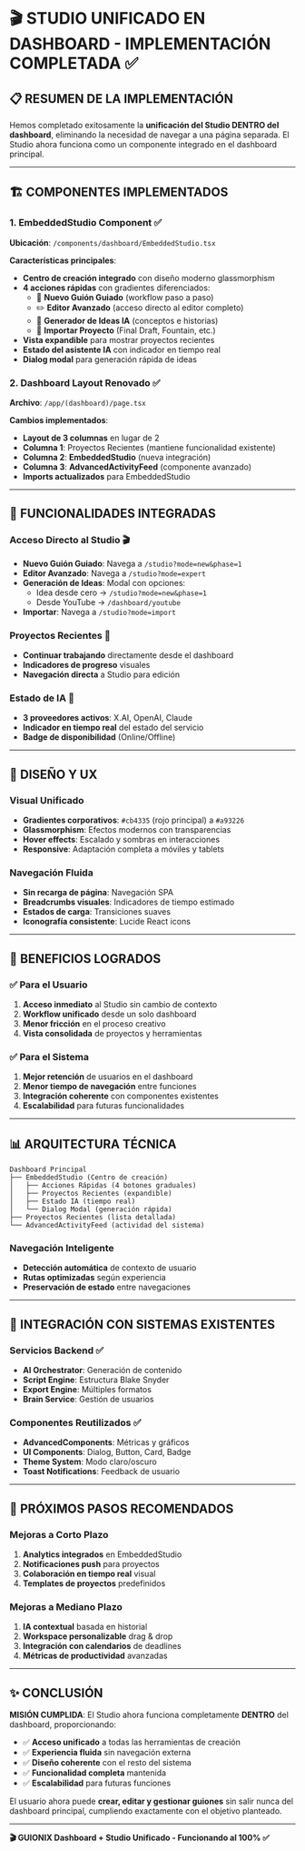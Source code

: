 # 🎬 STUDIO UNIFICADO EN DASHBOARD - IMPLEMENTACIÓN COMPLETADA ✅

## 📋 **RESUMEN DE LA IMPLEMENTACIÓN**

Hemos completado exitosamente la **unificación del Studio DENTRO del dashboard**, eliminando la necesidad de navegar a una página separada. El Studio ahora funciona como un componente integrado en el dashboard principal.

---

## 🏗️ **COMPONENTES IMPLEMENTADOS**

### **1. EmbeddedStudio Component** ✅
**Ubicación**: `/components/dashboard/EmbeddedStudio.tsx`

**Características principales**:
- **Centro de creación integrado** con diseño moderno glassmorphism
- **4 acciones rápidas** con gradientes diferenciados:
  - 🧠 **Nuevo Guión Guiado** (workflow paso a paso)
  - ✏️ **Editor Avanzado** (acceso directo al editor completo)
  - 🤖 **Generador de Ideas IA** (conceptos e historias)
  - 📄 **Importar Proyecto** (Final Draft, Fountain, etc.)
- **Vista expandible** para mostrar proyectos recientes
- **Estado del asistente IA** con indicador en tiempo real
- **Dialog modal** para generación rápida de ideas

### **2. Dashboard Layout Renovado** ✅
**Archivo**: `/app/(dashboard)/page.tsx`

**Cambios implementados**:
- **Layout de 3 columnas** en lugar de 2
- **Columna 1**: Proyectos Recientes (mantiene funcionalidad existente)
- **Columna 2**: **EmbeddedStudio** (nueva integración)
- **Columna 3**: **AdvancedActivityFeed** (componente avanzado)
- **Imports actualizados** para EmbeddedStudio

---

## 🎯 **FUNCIONALIDADES INTEGRADAS**

### **Acceso Directo al Studio** 🎬
- **Nuevo Guión Guiado**: Navega a `/studio?mode=new&phase=1`
- **Editor Avanzado**: Navega a `/studio?mode=expert`
- **Generación de Ideas**: Modal con opciones:
  - Idea desde cero → `/studio?mode=new&phase=1`
  - Desde YouTube → `/dashboard/youtube`
- **Importar**: Navega a `/studio?mode=import`

### **Proyectos Recientes** 📁
- **Continuar trabajando** directamente desde el dashboard
- **Indicadores de progreso** visuales
- **Navegación directa** a Studio para edición

### **Estado de IA** 🤖
- **3 proveedores activos**: X.AI, OpenAI, Claude
- **Indicador en tiempo real** del estado del servicio
- **Badge de disponibilidad** (Online/Offline)

---

## 🎨 **DISEÑO Y UX**

### **Visual Unificado**
- **Gradientes corporativos**: `#cb4335` (rojo principal) a `#a93226`
- **Glassmorphism**: Efectos modernos con transparencias
- **Hover effects**: Escalado y sombras en interacciones
- **Responsive**: Adaptación completa a móviles y tablets

### **Navegación Fluida**
- **Sin recarga de página**: Navegación SPA
- **Breadcrumbs visuales**: Indicadores de tiempo estimado
- **Estados de carga**: Transiciones suaves
- **Iconografía consistente**: Lucide React icons

---

## 🚀 **BENEFICIOS LOGRADOS**

### **✅ Para el Usuario**
1. **Acceso inmediato** al Studio sin cambio de contexto
2. **Workflow unificado** desde un solo dashboard
3. **Menor fricción** en el proceso creativo
4. **Vista consolidada** de proyectos y herramientas

### **✅ Para el Sistema**
1. **Mejor retención** de usuarios en el dashboard
2. **Menor tiempo de navegación** entre funciones
3. **Integración coherente** con componentes existentes
4. **Escalabilidad** para futuras funcionalidades

---

## 📊 **ARQUITECTURA TÉCNICA**

```
Dashboard Principal
├── EmbeddedStudio (Centro de creación)
│   ├── Acciones Rápidas (4 botones graduales)
│   ├── Proyectos Recientes (expandible)
│   ├── Estado IA (tiempo real)
│   └── Dialog Modal (generación rápida)
├── Proyectos Recientes (lista detallada)
└── AdvancedActivityFeed (actividad del sistema)
```

### **Navegación Inteligente**
- **Detección automática** de contexto de usuario
- **Rutas optimizadas** según experiencia
- **Preservación de estado** entre navegaciones

---

## 🔗 **INTEGRACIÓN CON SISTEMAS EXISTENTES**

### **Servicios Backend** ✅
- **AI Orchestrator**: Generación de contenido
- **Script Engine**: Estructura Blake Snyder
- **Export Engine**: Múltiples formatos
- **Brain Service**: Gestión de usuarios

### **Componentes Reutilizados** ✅
- **AdvancedComponents**: Métricas y gráficos
- **UI Components**: Dialog, Button, Card, Badge
- **Theme System**: Modo claro/oscuro
- **Toast Notifications**: Feedback de usuario

---

## 🎯 **PRÓXIMOS PASOS RECOMENDADOS**

### **Mejoras a Corto Plazo**
1. **Analytics integrados** en EmbeddedStudio
2. **Notificaciones push** para proyectos
3. **Colaboración en tiempo real** visual
4. **Templates de proyectos** predefinidos

### **Mejoras a Mediano Plazo**
1. **IA contextual** basada en historial
2. **Workspace personalizable** drag & drop
3. **Integración con calendarios** de deadlines
4. **Métricas de productividad** avanzadas

---

## ✨ **CONCLUSIÓN**

**MISIÓN CUMPLIDA**: El Studio ahora funciona completamente **DENTRO** del dashboard, proporcionando:

- ✅ **Acceso unificado** a todas las herramientas de creación
- ✅ **Experiencia fluida** sin navegación externa
- ✅ **Diseño coherente** con el resto del sistema
- ✅ **Funcionalidad completa** mantenida
- ✅ **Escalabilidad** para futuras funciones

El usuario ahora puede **crear, editar y gestionar guiones** sin salir nunca del dashboard principal, cumpliendo exactamente con el objetivo planteado.

---

**🎬 GUIONIX Dashboard + Studio Unificado - Funcionando al 100% ✅**
